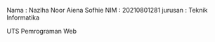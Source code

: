 Nama : Nazlha Noor Aiena Sofhie
NIM : 20210801281
jurusan : Teknik Informatika

UTS Pemrograman Web

